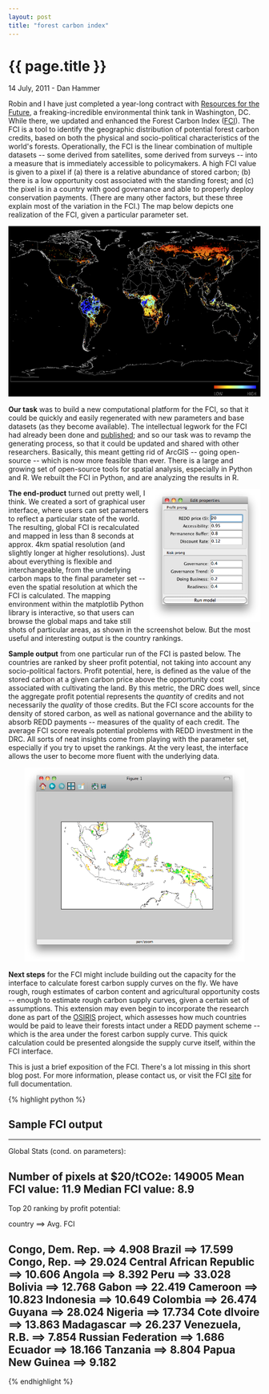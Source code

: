 ```yaml
---
layout: post
title: "forest carbon index"
---
```


{{ page.title }}
================


<p class="meta">14 July, 2011 - Dan Hammer</p>

Robin and I have just completed a year-long contract with [Resources for the Future](http://rff.org/Pages/default.aspx), a freaking-incredible environmental think tank in Washington, DC.  While there, we updated and enhanced the Forest Carbon Index ([FCI](http://www.forestcarbonindex.org/)).  The FCI is a tool to identify the geographic distribution of potential forest carbon credits, based on both the physical and socio-political characteristics of the world's forests.  Operationally, the FCI is the linear combination of multiple datasets -- some derived from satellites, some derived from surveys -- into a measure that is immediately accessible to policymakers.  A high FCI value is given to a pixel if (a) there is a relative abundance of stored carbon; (b) there is a low opportunity cost associated with the standing forest; and (c) the pixel is in a country with good governance and able to properly deploy conservation payments. (There are many other factors, but these three explain most of the variation in the FCI.)  The map below depicts one realization of the FCI, given a particular parameter set.

<center><img src="/images/fci.png" height="340" width="588"></center>

**Our task** was to build a new computational platform for the FCI, so that it could be quickly and easily regenerated with new parameters and base datasets (as they become available).  The intellectual legwork for the FCI had already been done and [published](http://www.forestcarbonindex.org/summary.html); and so our task was to revamp the generating process, so that it could be updated and shared with other researchers.  Basically, this meant getting rid of ArcGIS -- going open-source -- which is now more feasible than ever. There is a large and growing set of open-source tools for spatial analysis, especially in Python and R.  We rebuilt the FCI in Python, and are analyzing the results in R.

<img src="/images/fcipanel.png" height="265" align="right">

**The end-product** turned out pretty well, I think.  We created a sort of graphical user interface, where users can set parameters to reflect a particular state of the world.  The resulting, global FCI is recalculated and mapped in less than 8 seconds at approx. 4km spatial resolution (and slightly longer at higher resolutions).  Just about everything is flexible and interchangeable, from the underlying carbon maps to the final parameter set -- even the spatial resolution at which the FCI is calculated.  The mapping environment within the matplotlib Python library is interactive, so that users can browse the global maps and take still shots of particular areas, as shown in the screenshot below.  But the most useful and interesting output is the country rankings.  

**Sample output** from one particular run of the FCI is pasted below.  The countries are ranked by sheer profit potential, not taking into account any socio-political factors.  Profit potential, here, is defined as the value of the stored carbon at a given carbon price above the opportunity cost associated with cultivating the land.  By this metric, the DRC does well, since the aggregate profit potential represents the _quantity_ of credits and not necessarily the _quality_ of those credits.  But the FCI score accounts for the density of stored carbon, as well as national governance and the ability to absorb REDD payments -- measures of the quality of each credit. The average FCI score reveals potential problems with REDD investment in the DRC.  All sorts of neat insights come from playing with the parameter set, especially if you try to upset the rankings.  At the very least, the interface allows the user to become more fluent with the underlying data.

<center><img src="/images/mapgui.png" width="440"></center>

**Next steps** for the FCI might include building out the capacity for the interface to calculate forest carbon supply curves on the fly.  We have rough, rough estimates of carbon content and agricultural opportunity costs -- enough to estimate rough carbon supply curves, given a certain set of assumptions.  This extension may even begin to incorporate the research done as part of the [OSIRIS](http://www.conservation.org/FMG/Articles/Pages/ci_osiris_database_new_climate_tool.aspx) project, which assesses how much countries would be paid to leave their forests intact under a REDD payment scheme -- which is the area under the forest carbon supply curve.  This quick calculation could be presented alongside the supply curve itself, within the FCI interface. 

This is just a brief exposition of the FCI.  There's a lot missing in this short blog post.  For more information, please contact us, or visit the FCI [site](http://www.forestcarbonindex.org/) for full documentation.

{% highlight python %}

   ## Sample FCI output
   ---------------------------------------------
   Global Stats (cond. on parameters):

   Number of pixels at $20/tCO2e:         149005
   Mean FCI value:                          11.9
   Median FCI value:                         8.9
   ---------------------------------------------
   Top 20 ranking by profit potential:

   country                        ==>   Avg. FCI

   Congo, Dem. Rep.               ==>      4.908
   Brazil                         ==>     17.599
   Congo, Rep.                    ==>     29.024
   Central African Republic       ==>     10.606
   Angola                         ==>      8.392
   Peru                           ==>     33.028
   Bolivia                        ==>     12.768
   Gabon                          ==>     22.419
   Cameroon                       ==>     10.823
   Indonesia                      ==>     10.649
   Colombia                       ==>     26.474
   Guyana                         ==>     28.024
   Nigeria                        ==>     17.734
   Cote dIvoire                   ==>     13.863
   Madagascar                     ==>     26.237
   Venezuela, R.B.                ==>      7.854
   Russian Federation             ==>      1.686
   Ecuador                        ==>     18.166
   Tanzania                       ==>      8.804
   Papua New Guinea               ==>      9.182
   ---------------------------------------------

{% endhighlight %}

